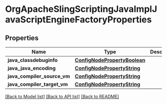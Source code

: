 # OrgApacheSlingScriptingJavaImplJavaScriptEngineFactoryProperties

## Properties
Name | Type | Description | Notes
------------ | ------------- | ------------- | -------------
**java_classdebuginfo** | [**ConfigNodePropertyBoolean**](ConfigNodePropertyBoolean.md) |  | [optional] 
**java_java_encoding** | [**ConfigNodePropertyString**](ConfigNodePropertyString.md) |  | [optional] 
**java_compiler_source_vm** | [**ConfigNodePropertyString**](ConfigNodePropertyString.md) |  | [optional] 
**java_compiler_target_vm** | [**ConfigNodePropertyString**](ConfigNodePropertyString.md) |  | [optional] 

[[Back to Model list]](../README.md#documentation-for-models) [[Back to API list]](../README.md#documentation-for-api-endpoints) [[Back to README]](../README.md)


